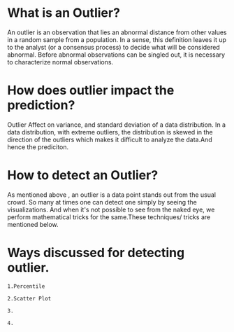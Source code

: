 # What is an Outlier?

An outlier is an observation that lies an abnormal distance from other values in a random sample from a population. In a sense, this definition leaves it up to the analyst (or a consensus process) to decide what will be considered abnormal. Before abnormal observations can be singled out, it is necessary to characterize normal observations.

# How does outlier impact the prediction?

 Outlier Affect on variance, and standard deviation of a data distribution. In a data distribution, with extreme outliers, the distribution is skewed in the direction of the outliers which makes it difficult to analyze the data.And hence the prediciton.
 
# How to detect an Outlier?

As mentioned above , an outlier is a data point stands out from the usual crowd. So many at times one can detect one simply by seeing the visualizations.
And when it's not possible to see from the naked eye, we perform mathematical tricks for the same.These techniques/ tricks are mentioned below.

# Ways discussed for detecting outlier.
   
    1.Percentile
    
    2.Scatter Plot
    
    3.
    
    4.
